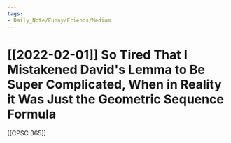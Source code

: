 ```yaml
---
tags:
- Daily_Note/Funny/Friends/Medium
---
```


# [[2022-02-01]] So Tired That I Mistakened David's Lemma to Be Super Complicated, When in Reality it Was Just the Geometric Sequence Formula


[[CPSC 365]]